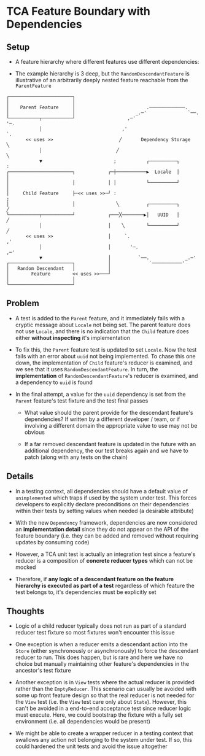 # TCA Feature Boundary with Dependencies

## Setup

- A feature hierarchy where different features use different dependencies:

- The example hierarchy is 3 deep, but the `RandomDescendantFeature` is
illustrative of an arbitrarily deeply nested feature reachable from the
`ParentFeature`

```text
┌───────────────────────┐                                                     
│                       │                                                     
│    Parent Feature     │                          .─────────────.            
│                       │                      _.─'               `──.        
└───────────┬───────────┘                   ,─'                       '─.     
            │                             ,'                             `.   
       << uses >>                        ╱       Dependency Storage        ╲  
            │                           ╱                                   ╲ 
            ▼                          ;           ┌──────────┐              :
┌───────────────────────┐            ┌─┼───────────▶  Locale  │              │
│                       │            │ │           └──────────┘              │
│     Child Feature     ├─<< uses >>─┘ :                                     ;
│                       │               ╲          ┌──────────┐             ╱ 
└───────────┬───────────┘            ┌───╳────────▶│   UUID   │            ╱  
            │                        │    ╲        └──────────┘           ╱   
       << uses >>                    │     `.                           ,'    
            │                        │       '─.                     ,─'      
            ▼                        │          `──.             _.─'         
┌───────────────────────┐            │              `───────────'             
│   Random Descendant   │            │                                        
│        Feature        << uses >>───┘                                        
│                       │                                                     
└───────────────────────┘                                                     
```

## Problem

- A test is added to the `Parent` feature, and it immediately fails with a
cryptic message about `Locale` not being set. The parent feature does not use
`Locale`, and there is no indication that the `Child` feature does either
**without inspecting** it's implementation

- To fix this, the `Parent` feature test is updated to set `Locale`. Now the
test fails with an error about `uuid` not being implemented. To chase this one
down, the implementation of `Child` feature's reducer is examined, and we see
that it uses `RandomDescendantFeature`. In turn, the **implementation** of
`RandomDescendantFeature`'s reducer is examined, and a dependency to `uuid` is
found

- In the final attempt, a value for the `uuid` dependency is set from the
`Parent` feature's test fixture and the test final passes

  - What value should the parent provide for the descendant feature's
  dependencies? If written by a different developer / team, or if involving a
  different domain the appropriate value to use may not be obvious

  - If a far removed descendant feature is updated in the future with an
  additional dependency, the our test breaks again and we have to patch (along
  with any tests on the chain)

## Details

- In a testing context, all dependencies should have a default value of
`unimplemented` which traps if used by the system under test. This forces
developers to explicitly declare preconditions on their dependencies within
their tests by setting values when needed (a desirable attribute)

- With the new `Dependency` framework, dependencies are now considered an
**implementation detail** since they do not appear on the API of the feature
boundary (i.e. they can be added and removed without requiring updates by
consuming code)

- However, a TCA unit test is actually an integration test since a feature's
reducer is a composition of **concrete reducer types** which can not be mocked

- Therefore, if **any logic of a descendant feature on the feature hierarchy is
executed as part of a test** regardless of which feature the test belongs to,
it's dependencies must be explicitly set

## Thoughts

- Logic of a child reducer typically does not run as part of a standard
reducer test fixture so most fixtures won't encounter this issue

- One exception is when a reducer emits a descendant action into the `Store`
(either synchronously or asynchronously) to force the descendant reducer to run.
This does happen, but is rare and here we have no choice but manually
maintaining other feature's dependencies in the ancestor's test fixture

- Another exception is in `View` tests where the actual reducer is provided
rather than the `EmptyReducer`. This scenario can usually be avoided with some
up front feature design so that the real reducer is not needed for the `View`
test (i.e. the `View` test care only about `State`). However, this can't be
avoided in a end-to-end acceptance test since reducer logic must execute. Here,
we could bootstrap the fixture with a fully set environment (i.e. all
dependencies would be present)

- We might be able to create a wrapper reducer in a testing context that
swallows any action not belonging to the system under test. If so, this could
hardened the unit tests and avoid the issue altogether
